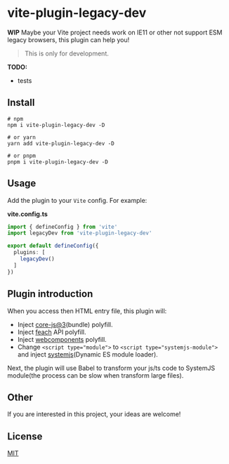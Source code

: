 # vite-plugin-legacy-dev

**WIP** Maybe your Vite project needs work on IE11 or other not support ESM legacy browsers, this plugin can help you!

> This is only for development.

**TODO:**
+ tests

## Install

```shell
# npm
npm i vite-plugin-legacy-dev -D

# or yarn
yarn add vite-plugin-legacy-dev -D

# or pnpm
pnpm i vite-plugin-legacy-dev -D
```

## Usage

Add the plugin to your `Vite` config. For example:

**vite.config.ts**

```ts
import { defineConfig } from 'vite'
import legacyDev from 'vite-plugin-legacy-dev'

export default defineConfig({
  plugins: [
    legacyDev()
  ]
})
```

## Plugin introduction

When you access then HTML entry file, this plugin will:

+ Inject [core-js@3](https://github.com/zloirock/core-js)(bundle) polyfill.
+ Inject [feach](https://github.com/github/fetch) API polyfill.
+ Inject [webcomponents](https://github.com/webcomponents/polyfills) polyfill.
+ Change `<script type="module">` to `<script type="systemjs-module">` and inject [systemjs](https://github.com/systemjs/systemjs)(Dynamic ES module loader).

Next, the plugin will use Babel to transform your js/ts code to SystemJS module(the process can be slow when transform large files).

## Other

If you are interested in this project, your ideas are welcome!

## License

[MIT](https://github.com/haiya6/vite-plugin-legacy-dev/blob/main/LICENSE)
